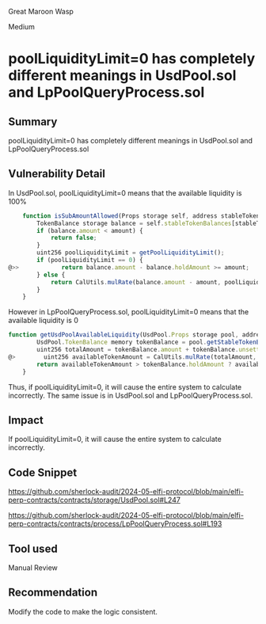 Great Maroon Wasp

Medium

# poolLiquidityLimit=0 has completely different meanings in UsdPool.sol and LpPoolQueryProcess.sol


## Summary
poolLiquidityLimit=0 has completely different meanings in UsdPool.sol and LpPoolQueryProcess.sol
## Vulnerability Detail
In UsdPool.sol, poolLiquidityLimit=0 means that the available liquidity is 100%
```javascript
    function isSubAmountAllowed(Props storage self, address stableToken, uint256 amount) public view returns (bool) {
        TokenBalance storage balance = self.stableTokenBalances[stableToken];
        if (balance.amount < amount) {
            return false;
        }
        uint256 poolLiquidityLimit = getPoolLiquidityLimit();
        if (poolLiquidityLimit == 0) {
@>>            return balance.amount - balance.holdAmount >= amount;
        } else {
            return CalUtils.mulRate(balance.amount - amount, poolLiquidityLimit) >= balance.holdAmount;
        }
    }

```
However in LpPoolQueryProcess.sol, poolLiquidityLimit=0 means that the available liquidity is 0
```javascript
function getUsdPoolAvailableLiquidity(UsdPool.Props storage pool, address token) public view returns (uint256) {
        UsdPool.TokenBalance memory tokenBalance = pool.getStableTokenBalance(token);
        uint256 totalAmount = tokenBalance.amount + tokenBalance.unsettledAmount;
@>        uint256 availableTokenAmount = CalUtils.mulRate(totalAmount, UsdPool.getPoolLiquidityLimit());
        return availableTokenAmount > tokenBalance.holdAmount ? availableTokenAmount - tokenBalance.holdAmount : 0;
    }
```
Thus, if poolLiquidityLimit=0, it will cause the entire system to calculate incorrectly.
The same issue is in UsdPool.sol and LpPoolQueryProcess.sol.
## Impact
If poolLiquidityLimit=0, it will cause the entire system to calculate incorrectly.
## Code Snippet
https://github.com/sherlock-audit/2024-05-elfi-protocol/blob/main/elfi-perp-contracts/contracts/storage/UsdPool.sol#L247

https://github.com/sherlock-audit/2024-05-elfi-protocol/blob/main/elfi-perp-contracts/contracts/process/LpPoolQueryProcess.sol#L193

## Tool used

Manual Review

## Recommendation
Modify the code to make the logic consistent.
